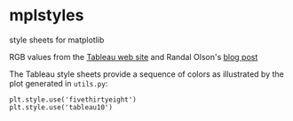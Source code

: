 mplstyles
=========

style sheets for matplotlib

RGB values from the [Tableau web site](http://tableaufriction.blogspot.ro/2012/11/finally-you-can-use-tableau-data-colors.html) 
and Randal Olson's [blog post](http://www.randalolson.com/2014/06/28/how-to-make-beautiful-data-visualizations-in-python-with-matplotlib/)

The Tableau style sheets provide a sequence of colors as illustrated by the
plot generated in `utils.py`:

```
plt.style.use('fivethirtyeight')
plt.style.use('tableau10')
```
